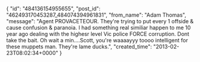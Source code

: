 {
   "id": "484136154955655",
   "post_id": "462493170453287_484074394961831",
   "from_name": "Adam Thomas",
   "message": "Agent PROVACETEOUR.  They're trying to put every 1 offside & cause confusion & paranoia. I had something real similiar happen to me 10 year ago dealing with the highesr level Vic police FORCE corruption. Dont take the bait. Oh wait a min....Scott, you're waaaayyy toooo intelligent for these muppets man. They're lame ducks.",
   "created_time": "2013-02-23T08:02:34+0000"
 }
